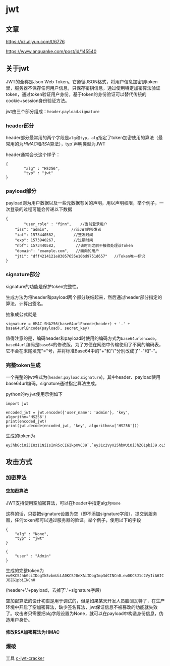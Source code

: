 # jwt

## 文章

 https://xz.aliyun.com/t/6776

  https://www.anquanke.com/post/id/145540 

## 关于jwt

JWT的全称是Json Web Token。它遵循JSON格式，将用户信息加密到token里，服务器不保存任何用户信息，只保存密钥信息，通过使用特定加密算法验证token，通过token验证用户身份。基于token的身份验证可以替代传统的cookie+session身份验证方法。

jwt由三个部分组成：`header`.`payload`.`signature`

### header部分

header部分最常用的两个字段是`alg`和`typ`，`alg`指定了token加密使用的算法（最常用的为*HMAC*和*RSA*算法），typ`声明类型为JWT

header通常会长这个样子：

```
{
        "alg" : "HS256",
        "typ" : "jwt"
}
```

### payload部分

payload则为用户数据以及一些元数据有关的声明，用以声明权限，举个例子，一次登录的过程可能会传递以下数据

```
{
        "user_role" : "finn",    //当前登录用户
    "iss": "admin",          //该JWT的签发者
    "iat": 1573440582,        //签发时间
    "exp": 1573940267,        //过期时间
    "nbf": 1573440582,         //该时间之前不接收处理该Token
    "domain": "example.com",   //面向的用户
    "jti": "dff4214121e83057655e10bd9751d657"   //Token唯一标识
}
```

### signature部分

signature的功能是保护token完整性。

生成方法为将header和payload两个部分联结起来，然后通过header部分指定的算法，计算出签名。

抽象成公式就是

```
signature = HMAC-SHA256(base64urlEncode(header) + '.' + base64urlEncode(payload), secret_key)
```

值得注意的是，编码header和payload时使用的编码方式为`base64urlencode`，`base64url`编码是`base64`的修改版，为了方便在网络中传输使用了不同的编码表，它不会在末尾填充"="号，并将标准Base64中的"+"和"/"分别改成了"-"和"-"。

### 完整token生成

一个完整的jwt格式为(`header`.`payload`.`signature`)，其中header、payload使用base64url编码，signature通过指定算法生成。

python的`Pyjwt`使用示例如下

```
import jwt

encoded_jwt = jwt.encode({'user_name': 'admin'}, 'key', algorithm='HS256')
print(encoded_jwt)
print(jwt.decode(encoded_jwt, 'key', algorithms=['HS256']))
```

生成的token为

```
eyJhbGciOiJIUzI1NiIsInR5cCI6IkpXVCJ9`.`eyJ1c2VyX25hbWUiOiJhZG1pbiJ9.oL5szC7mFoJ_7FI9UVMcKfmisqr6Qlo1dusps5wOUlo
```



## 攻击方式



### 加密算法

#### 空加密算法

JWT支持使用空加密算法，可以在header中指定alg为`None`

这样的话，只要把signature设置为空（即不添加signature字段），提交到服务器，任何token都可以通过服务器的验证。举个例子，使用以下的字段

```
{
    "alg" : "None",
    "typ" : "jwt"
}

{
    "user" : "Admin"
}
```

生成的完整token为`ew0KCSJhbGciIDogIk5vbmUiLA0KCSJ0eXAiIDogImp3dCINCn0.ew0KCSJ1c2VyIiA6ICJBZG1pbiINCn0`

(header+'.'+payload，去掉了'.'+signature字段)

空加密算法的设计初衷是用于调试的，但是如果某天开发人员脑阔瓦特了，在生产环境中开启了空加密算法，缺少签名算法，jwt保证信息不被篡改的功能就失效了。攻击者只需要把alg字段设置为None，就可以在payload中构造身份信息，伪造用户身份。





#### 修改RSA加密算法为HMAC



### 爆破

工具 [c-jwt-cracker](https://github.com/brendan-rius/c-jwt-cracker) 

